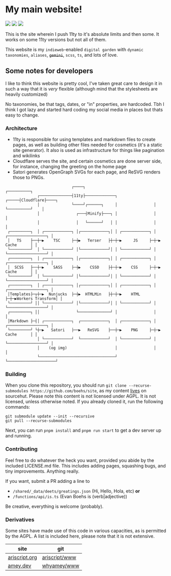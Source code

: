 # My main website!

![](https://wakapi.dev/api/badge/evan/interval:any/project:site) ![](https://img.shields.io/w3c-validation/html?targetUrl=https%3A%2F%2Fboehs.org) ![](https://img.shields.io/website?url=https%3A%2F%2Fboehs.org)

This is the site wherein I push 11ty to it's absolute limits and then some. It works on some 11ty versions but not all of them.

This website is my `indieweb`-enabled `digital garden` with `dynamic taxonomies`, `aliases`, ~~`gemini`~~, `scss`, `ts`, and lots of love.

## Some notes for developers

I like to think this website is pretty cool, I've taken great care to design
it in such a way that it is _very_ flexible (although mind that the stylesheets are heavily customized)

No taxonomies, be that tags, dates, or "in" properties, are hardcoded. Tbh I think I got lazy and started hard coding my social media in places but thats easy to change.

### Architecture

-   11ty is responsible for using templates and markdown files to create pages, as well as building other files needed for cosmetics (it's a static site generator). It also is used as infrastructure for things like pagination and wikilinks
-   Cloudflare serves the site, and certain cosmetics are done server side, for instance, changing the greeting on the home page
-   Satori generates OpenGraph SVGs for each page, and ReSVG renders those to PNGs.

```
                             ┌────┐                                    ┌──────────┐
              ┌──────────────┤11ty├─────────────┐                ┌─────┤Cloudflare├────┐
              │              └────┘┌──────┐     │                │     └──────────┘    │
              │                ┌───┤Minify├───┐ │                │                     │
              │                │   └──────┘   │ │                │                     │
 ┌─────────┐  │ ┌────────────┐ │┌────────────┐│ │ ┌────────────┐ │ ┌─────────────────┐ │
 │   TS    ├──┼─▶    TSC     ├─┼▶   Terser   ├┼─┼─▶     JS     ├─┼─▶      Cache      │ │
 └─────────┘  │ └────────────┘ │└────────────┘│ │ └────────────┘ │ └─────────────────┘ │
 ┌─────────┐  │ ┌────────────┐ │┌────────────┐│ │ ┌────────────┐ │ ┌─────────────────┐ │
 │  SCSS   ├──┼─▶    SASS    ├─┼▶    CSSO    ├┼─┼─▶    CSS     ├─┼─▶      Cache      │ │
 └─────────┘  │ └────────────┘ │└────────────┘│ │ └────────────┘ │ └─────────────────┘ │
 ┌─────────┐  │ ┌────────────┐ │┌────────────┐│ │ ┌────────────┐ │ ┌─────────────────┐ │
 │Templates├─┬┼─▶  Nunjucks  ├─┼▶  HTMLMin   ├┼─┼─▶    HTML    ├─┼─▶Workers Transform│ │
 └─────────┘ ││ └────────────┘ │└────────────┘│ │ └────────────┘ │ └─────────────────┘ │
 ┌─────────┐ ││                └──────────────┘ │                │                     │
 │Markdown ├─┤│ ┌────────────┐  ┌────────────┐  │ ┌────────────┐ │ ┌─────────────────┐ │
 └─────────┘ └┼─▶   Satori   ├──▶   ReSVG    ├──┼─▶    PNG     ├─┼─▶      Cache      │ │
              │ └────────────┘  └────────────┘  │ └────────────┘ │ └─────────────────┘ │
              │    (og img)                     │                │                     │
              └─────────────────────────────────┘                └─────────────────────┘
```

### Building

When you clone this repository, you should run `git clone --recurse-submodules https://github.com/boehs/site`, as my content [lives](https://git.sr.ht/~boehs/oasis) on sourcehut. Please note this content is not licensed under AGPL. It is not licensed, unless otherwise noted. If you already cloned it, run the following commands:

```
git submodule update --init --recursive
git pull --recurse-submodules
```

Next, you can run `pnpm install` and `pnpm run start` to get a dev server up and running.

### Contributing

Feel free to do whatever the heck you want, provided you abide by the
included LICENSE.md file. This includes adding pages, squashing bugs, and
tiny improvements. Anything really.

If you want, submit a PR adding a line to

-   `/shared/_data/deets/greatings.json` (Hi, Hello, Hola, etc) **or**
-   `/functions/api/is.ts` (Evan Boehs is (verb|adjective))

Be creative, everything is welcome (probably).

### Derivatives

Some sites have made use of this code in various capacities, as is permitted by the AGPL. A list is included here, please note that it is not extensive.

| site                                   | git                                               |
| -------------------------------------- | ------------------------------------------------- |
| [ariscript.org](https://ariscript.org) | [ariscript/www](https://github.com/ariscript/www) |
| [amey.dev](https://amey.dev/)          | [whyamey/www](https://github.com/whyamey/www)     |
